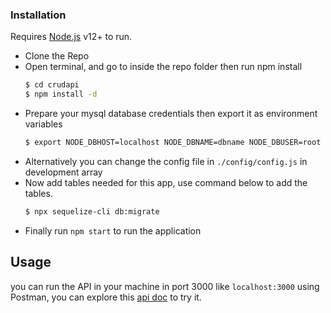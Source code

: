 ### Installation

Requires [Node.js](https://nodejs.org/) v12+ to run.

-   Clone the Repo
-	Open terminal, and go to inside the repo folder then run npm install
    ```sh
    $ cd crudapi
    $ npm install -d
    ```
-	Prepare your mysql database credentials then export it as environment variables
    ```sh
    $ export NODE_DBHOST=localhost NODE_DBNAME=dbname NODE_DBUSER=root NODE_DBPASS=rootpwd
    ```
-   Alternatively you can change the config file in `./config/config.js` in development array
-	Now add tables needed for this app, use command below to add the tables. 
    ```sh
    $ npx sequelize-cli db:migrate
    ```
-   Finally run `npm start` to run the application

## Usage
you can run the API in your machine in port 3000 like `localhost:3000` using Postman, you can explore this [api doc](https://documenter.getpostman.com/view/281256/SzKPWMeT) to try it.
